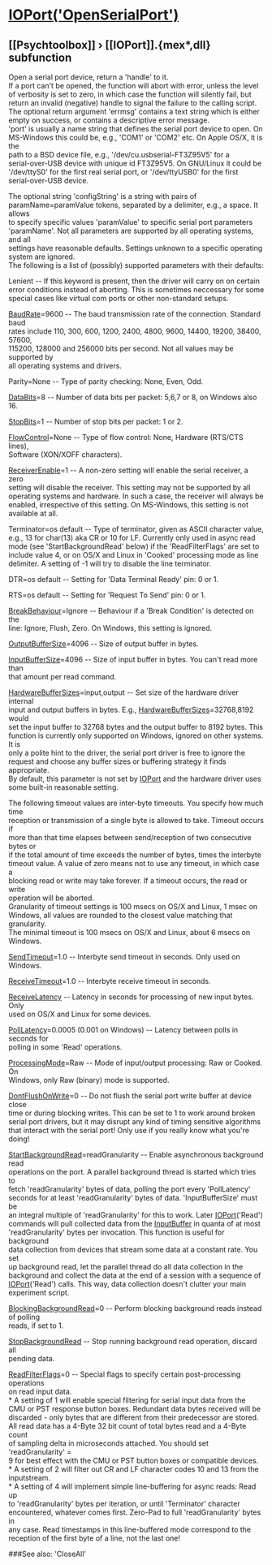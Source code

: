 # [IOPort('OpenSerialPort')](IOPort-OpenSerialPort) 
## [[Psychtoolbox]] &#8250; [[IOPort]].{mex*,dll} subfunction


Open a serial port device, return a 'handle' to it.  
If a port can't be opened, the function will abort with error, unless the level  
of verbosity is set to zero, in which case the function will silently fail, but  
return an invalid (negative) handle to signal the failure to the calling script.  
The optional return argument 'errmsg' contains a text string which is either  
empty on success, or contains a descriptive error message.   
'port' is usually a name string that defines the serial port device to open. On  
MS-Windows this could be, e.g., 'COM1' or 'COM2' etc. On Apple OS/X, it is the  
path to a BSD device file, e.g., '/dev/cu.usbserial-FT3Z95V5' for a  
serial-over-USB device with unique id FT3Z95V5. On GNU/Linux it could be  
'/dev/ttyS0' for the first real serial port, or '/dev/ttyUSB0' for the first  
serial-over-USB device.  
  
The optional string 'configString' is a string with pairs of  
paramName=paramValue tokens, separated by a delimiter, e.g., a space. It allows  
to specify specific values 'paramValue' to specific serial port parameters  
'paramName'. Not all parameters are supported by all operating systems, and all  
settings have reasonable defaults. Settings unknown to a specific operating  
system are ignored.  
The following is a list of (possibly) supported parameters with their defaults:  
  
Lenient -- If this keyword is present, then the driver will carry on on certain  
error conditions instead of aborting. This is sometimes neccessary for some  
special cases like virtual com ports or other non-standard setups.  
  
[BaudRate](BaudRate)=9600 -- The baud transmission rate of the connection. Standard baud  
rates include 110, 300, 600, 1200, 2400, 4800, 9600, 14400, 19200, 38400, 57600,  
115200, 128000 and 256000 bits per second. Not all values may be supported by  
all operating systems and drivers.  
  
Parity=None   -- Type of parity checking: None, Even, Odd.  
  
[DataBits](DataBits)=8    -- Number of data bits per packet: 5,6,7 or 8, on Windows also 16.  
  
[StopBits](StopBits)=1    -- Number of stop bits per packet: 1 or 2.  
  
[FlowControl](FlowControl)=None  -- Type of flow control: None, Hardware (RTS/CTS lines),  
Software (XON/XOFF characters).  
  
[ReceiverEnable](ReceiverEnable)=1 -- A non-zero setting will enable the serial receiver, a zero  
setting will disable the receiver. This setting may not be supported by all  
operating systems and hardware. In such a case, the receiver will always be  
enabled, irrespective of this setting. On MS-Windows, this setting is not  
available at all.  
  
Terminator=os default  -- Type of terminator, given as ASCII character value,  
e.g., 13 for char(13) aka CR or 10 for LF. Currently only used in async read  
mode (see 'StartBackgroundRead' below) if the 'ReadFilterFlags' are set to  
include value 4, or on OS/X and Linux in 'Cooked' processing mode as line  
delimiter. A setting of -1 will try to disable the line terminator.  
  
DTR=os default  -- Setting for 'Data Terminal Ready' pin: 0 or 1.  
  
RTS=os default  -- Setting for 'Request To Send' pin: 0 or 1.  
  
[BreakBehaviour](BreakBehaviour)=Ignore -- Behaviour if a 'Break Condition' is detected on the  
line: Ignore, Flush, Zero. On Windows, this setting is ignored.  
  
[OutputBufferSize](OutputBufferSize)=4096 -- Size of output buffer in bytes.  
  
[InputBufferSize](InputBufferSize)=4096 -- Size of input buffer in bytes. You can't read more than  
that amount per read command.  
  
[HardwareBufferSizes](HardwareBufferSizes)=input,output -- Set size of the hardware driver internal  
input and output buffers in bytes. E.g., [HardwareBufferSizes](HardwareBufferSizes)=32768,8192 would  
set the input buffer to 32768 bytes and the output buffer to 8192 bytes. This  
function is currently only supported on Windows, ignored on other systems. It is  
only a polite hint to the driver, the serial port driver is free to ignore the  
request and choose any buffer sizes or buffering strategy it finds appropriate.  
By default, this parameter is not set by [IOPort](IOPort) and the hardware driver uses  
some built-in reasonable setting.  
  
The following timeout values are inter-byte timeouts. You specify how much time  
reception or transmission of a single byte is allowed to take. Timeout occurs if  
more than that time elapses between send/reception of two consecutive bytes or  
if the total amount of time exceeds the number of bytes, times the interbyte  
timeout value. A value of zero means not to use any timeout, in which case a  
blocking read or write may take forever. If a timeout occurs, the read or write  
operation will be aborted.   
Granularity of timeout settings is 100 msecs on OS/X and Linux, 1 msec on  
Windows, all values are rounded to the closest value matching that granularity.  
The minimal timeout is 100 msecs on OS/X and Linux, about 6 msecs on Windows.  
  
[SendTimeout](SendTimeout)=1.0 -- Interbyte send timeout in seconds. Only used on Windows.  
  
[ReceiveTimeout](ReceiveTimeout)=1.0 -- Interbyte receive timeout in seconds.  
  
[ReceiveLatency](ReceiveLatency) -- Latency in seconds for processing of new input bytes. Only  
used on OS/X and Linux for some devices.  
  
[PollLatency](PollLatency)=0.0005 (0.001 on Windows) -- Latency between polls in seconds for  
polling in some 'Read' operations.  
  
[ProcessingMode](ProcessingMode)=Raw -- Mode of input/output processing: Raw or Cooked. On  
Windows, only Raw (binary) mode is supported.  
  
[DontFlushOnWrite](DontFlushOnWrite)=0 -- Do not flush the serial port write buffer at device close  
time or during blocking writes. This can be set to 1 to work around broken  
serial port drivers, but it may disrupt any kind of timing sensitive algorithms  
that interact with the serial port! Only use if you really know what you're  
doing!  
  
[StartBackgroundRead](StartBackgroundRead)=readGranularity -- Enable asynchronous background read  
operations on the port. A parallel background thread is started which tries to  
fetch 'readGranularity' bytes of data, polling the port every 'PollLatency'  
seconds for at least 'readGranularity' bytes of data. 'InputBufferSize' must be  
an integral multiple of 'readGranularity' for this to work. Later [IOPort](IOPort)('Read')  
commands will pull collected data from the [InputBuffer](InputBuffer) in quanta of at most  
'readGranularity' bytes per invocation. This function is useful for background  
data collection from devices that stream some data at a constant rate. You set  
up background read, let the parallel thread do all data collection in the  
background and collect the data at the end of a session with a sequence of  
[IOPort](IOPort)('Read') calls. This way, data collection doesn't clutter your main  
experiment script.  
  
[BlockingBackgroundRead](BlockingBackgroundRead)=0 -- Perform blocking background reads instead of polling  
reads, if set to 1.  
  
[StopBackgroundRead](StopBackgroundRead) -- Stop running background read operation, discard all  
pending data.  
  
[ReadFilterFlags](ReadFilterFlags)=0 -- Special flags to specify certain post-processing operations  
on read input data.  
\* A setting of 1 will enable special filtering for serial input data from the  
CMU or PST response button boxes.   Redundant data bytes received will be  
discarded - only bytes that are different from their predecessor are stored.    
All read data has a 4-Byte 32 bit count of total bytes read and a 4-Byte count  
of sampling delta in microseconds attached.   You should set 'readGranularity' =  
9 for best effect with the CMU or PST button boxes or compatible devices.   
\* A setting of 2 will filter out CR and LF character codes 10 and 13 from the  
inputstream.  
\* A setting of 4 will implement simple line-buffering for async reads: Read up  
to 'readGranularity' bytes per iteration,   or until 'Terminator' character  
encountered, whatever comes first. Zero-Pad to full 'readGranularity' bytes in  
any case.   Read timestamps in this line-buffered mode correspond to the  
reception of the first byte of a line, not the last one!  
  
  
  


###See also:
'CloseAll'
